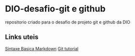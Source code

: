 # DIO-desafio-git e github
repositorio criado para o desafio de projeto git e github da DIO

## Links uteis
[Sintaxe Basica Markdown](https://www.markdownguide.org/basic-syntax)
[Git tutorial](https://www.w3schools.com/git/)
